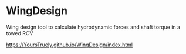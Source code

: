 # WingDesign
Wing design tool to calculate hydrodynamic forces and shaft torque in a towed ROV

https://YoursTruely.github.io/WingDesign/index.html
